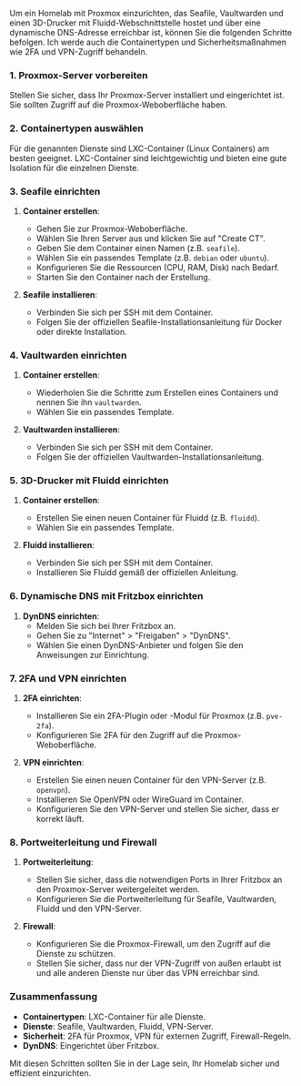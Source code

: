 Um ein Homelab mit Proxmox einzurichten, das Seafile, Vaultwarden und einen 3D-Drucker mit Fluidd-Webschnittstelle hostet und über eine dynamische DNS-Adresse erreichbar ist, können Sie die folgenden Schritte befolgen. Ich werde auch die Containertypen und Sicherheitsmaßnahmen wie 2FA und VPN-Zugriff behandeln.

### 1. Proxmox-Server vorbereiten
Stellen Sie sicher, dass Ihr Proxmox-Server installiert und eingerichtet ist. Sie sollten Zugriff auf die Proxmox-Weboberfläche haben.

### 2. Containertypen auswählen
Für die genannten Dienste sind LXC-Container (Linux Containers) am besten geeignet. LXC-Container sind leichtgewichtig und bieten eine gute Isolation für die einzelnen Dienste.

### 3. Seafile einrichten
1. **Container erstellen**:
   - Gehen Sie zur Proxmox-Weboberfläche.
   - Wählen Sie Ihren Server aus und klicken Sie auf "Create CT".
   - Geben Sie dem Container einen Namen (z.B. `seafile`).
   - Wählen Sie ein passendes Template (z.B. `debian` oder `ubuntu`).
   - Konfigurieren Sie die Ressourcen (CPU, RAM, Disk) nach Bedarf.
   - Starten Sie den Container nach der Erstellung.

2. **Seafile installieren**:
   - Verbinden Sie sich per SSH mit dem Container.
   - Folgen Sie der offiziellen Seafile-Installationsanleitung für Docker oder direkte Installation.

### 4. Vaultwarden einrichten
1. **Container erstellen**:
   - Wiederholen Sie die Schritte zum Erstellen eines Containers und nennen Sie ihn `vaultwarden`.
   - Wählen Sie ein passendes Template.

2. **Vaultwarden installieren**:
   - Verbinden Sie sich per SSH mit dem Container.
   - Folgen Sie der offiziellen Vaultwarden-Installationsanleitung.

### 5. 3D-Drucker mit Fluidd einrichten
1. **Container erstellen**:
   - Erstellen Sie einen neuen Container für Fluidd (z.B. `fluidd`).
   - Wählen Sie ein passendes Template.

2. **Fluidd installieren**:
   - Verbinden Sie sich per SSH mit dem Container.
   - Installieren Sie Fluidd gemäß der offiziellen Anleitung.

### 6. Dynamische DNS mit Fritzbox einrichten
1. **DynDNS einrichten**:
   - Melden Sie sich bei Ihrer Fritzbox an.
   - Gehen Sie zu "Internet" > "Freigaben" > "DynDNS".
   - Wählen Sie einen DynDNS-Anbieter und folgen Sie den Anweisungen zur Einrichtung.

### 7. 2FA und VPN einrichten
1. **2FA einrichten**:
   - Installieren Sie ein 2FA-Plugin oder -Modul für Proxmox (z.B. `pve-2fa`).
   - Konfigurieren Sie 2FA für den Zugriff auf die Proxmox-Weboberfläche.

2. **VPN einrichten**:
   - Erstellen Sie einen neuen Container für den VPN-Server (z.B. `openvpn`).
   - Installieren Sie OpenVPN oder WireGuard im Container.
   - Konfigurieren Sie den VPN-Server und stellen Sie sicher, dass er korrekt läuft.

### 8. Portweiterleitung und Firewall
1. **Portweiterleitung**:
   - Stellen Sie sicher, dass die notwendigen Ports in Ihrer Fritzbox an den Proxmox-Server weitergeleitet werden.
   - Konfigurieren Sie die Portweiterleitung für Seafile, Vaultwarden, Fluidd und den VPN-Server.

2. **Firewall**:
   - Konfigurieren Sie die Proxmox-Firewall, um den Zugriff auf die Dienste zu schützen.
   - Stellen Sie sicher, dass nur der VPN-Zugriff von außen erlaubt ist und alle anderen Dienste nur über das VPN erreichbar sind.

### Zusammenfassung
- **Containertypen**: LXC-Container für alle Dienste.
- **Dienste**: Seafile, Vaultwarden, Fluidd, VPN-Server.
- **Sicherheit**: 2FA für Proxmox, VPN für externen Zugriff, Firewall-Regeln.
- **DynDNS**: Eingerichtet über Fritzbox.

Mit diesen Schritten sollten Sie in der Lage sein, Ihr Homelab sicher und effizient einzurichten.